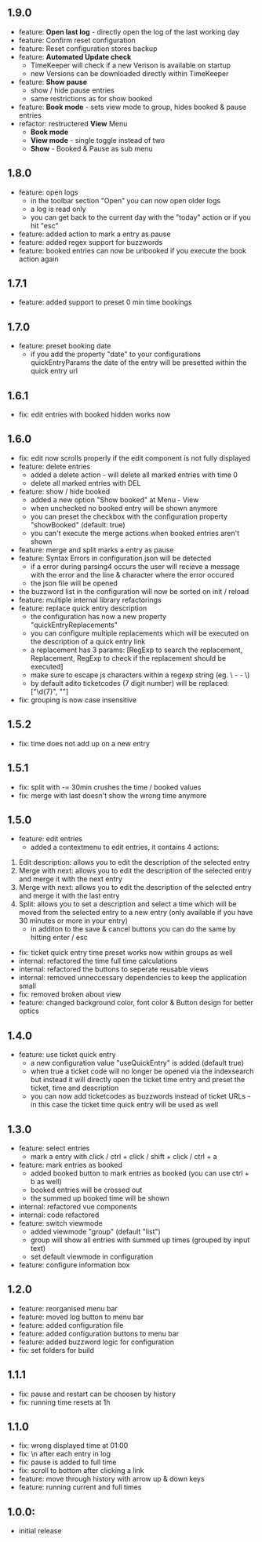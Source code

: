 ## 1.9.0

- feature: **Open last log** - directly open the log of the last working day
- feature: Confirm reset configuration
- feature: Reset configuration stores backup
- feature: **Automated Update check**
    - TimeKeeper will check if a new Verison is available on startup
    - new Versions can be downloaded directly within TimeKeeper
- feature: **Show pause** 
    - show / hide pause entries
    - same restrictions as for show booked
- feature: **Book mode** - sets view mode to group, hides booked & pause entries
- refactor: restructered **View** Menu
    - **Book mode**
    - **View mode** - single toggle instead of two
    - **Show** - Booked & Pause as sub menu

## 1.8.0

- feature: open logs
    - in the toolbar section "Open" you can now open older logs
    - a log is read only
    - you can get back to the current day with the "today" action or if you hit "esc"
- feature: added action to mark a entry as pause
- feature: added regex support for buzzwords
- feature: booked entries can now be unbooked if you execute the book action again

## 1.7.1

- feature: added support to preset 0 min time bookings

## 1.7.0

- feature: preset booking date
    - if you add the property "date" to your configurations quickEntryParams the date of the entry will be presetted within the quick entry url

## 1.6.1

- fix: edit entries with booked hidden works now

## 1.6.0

- fix: edit now scrolls properly if the edit component is not fully displayed
- feature: delete entries
    - added a delete action - will delete all marked entries with time 0
    - delete all marked entries with DEL
- feature: show / hide booked
    - added a new option "Show booked" at Menu     - View
    - when unchecked no booked entry will be shown anymore
    - you can preset the checkbox with the configuration property "showBooked" (default: true)
    - you can't execute the merge actions when booked entries aren't shown
- feature: merge and split marks a entry as pause
- feature: Syntax Errors in configuration.json will be detected
    - if a error during parsing4 occurs the user will recieve a message with the error and the line & character where the error occured
    - the json file will be opened
- the buzzword list in the configuration will now be sorted on init / reload
- feature: multiple internal library refactorings
- feature: replace quick entry description
    - the configuration has now a new property "quickEntryReplacements"
    - you can configure multiple replacements which will be executed on the description of a quick entry link
    - a replacement has 3 params: [RegExp to search the replacement, Replacement, RegExp to check if the replacement should be executed]
    - make sure to escape js characters within a regexp string (eg. \ -    - \\) 
    - by default adito ticketcodes (7 digit number) will be replaced: ["\\d{7}", ""]
- fix: grouping is now case insensitive

## 1.5.2

- fix: time does not add up on a new entry

## 1.5.1

- fix: split with     -= 30min crushes the time / booked values
- fix: merge with last doesn't show the wrong time anymore

## 1.5.0

- feature: edit entries
    - added a contextmenu to edit entries, it contains 4 actions:
1. Edit description: allows you to edit the description of the selected entry
2. Merge with next: allows you to edit the description of the selected entry and merge it with the next entry
3. Merge with next: allows you to edit the description of the selected entry and merge it with the last entry
4. Split: allows you to set a description and select a time which will be moved from the selected entry to a new entry (only available if you have 30 minutes or more in your entry)
    - in additon to the save & cancel buttons you can do the same by hitting enter / esc
- fix: ticket quick entry time preset works now within groups as well
- internal: refactored the time full time calculations
- internal: refactored the buttons to seperate reusable views
- internal: removed unneccessary dependencies to keep the application small
- fix: removed broken about view
- feature: changed background color, font color & Button design for better optics

## 1.4.0

- feature: use ticket quick entry
    - a new configuration value "useQuickEntry" is added (default true)
    - when true a ticket code will no longer be opened via the indexsearch but instead it will directly open the ticket time entry and preset the ticket, time and description
    - you can now add ticketcodes as buzzwords instead of ticket URLs - in this case the ticket time quick entry will be used as well

## 1.3.0

- feature: select entries
    - mark a entry with click / ctrl + click / shift + click / ctrl + a
- feature: mark entries as booked
    - added booked button to mark entries as booked (you can use ctrl + b as well)
    - booked entries will be crossed out
    - the summed up booked time will be shown
- internal: refactored vue components
- internal: code refactored
- feature: switch viewmode
    - added viewmode "group" (default "list")
    - group will show all entries with summed up times (grouped by input text)
    - set default viewmode in configuration
- feature: configure information box

## 1.2.0

- feature: reorganised menu bar
- feature: moved log button to menu bar
- feature: added configuration file
- feature: added configuration buttons to menu bar
- feature: added buzzword logic for configuration
- fix: set folders for build

## 1.1.1

- fix: pause and restart can be choosen by history
- fix: running time resets at 1h

## 1.1.0

- fix: wrong displayed time at 01:00
- fix: \n after each entry in log
- fix: pause is added to full time
- fix: scroll to bottom after clicking a link
- feature: move through history with arrow up & down keys
- feature: running current and full times

## 1.0.0:

- initial release
